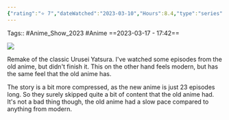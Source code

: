 ```yaml
---
{"rating":"⭐ 7","dateWatched":"2023-03-10","Hours":8.4,"type":"series","subType":"series","title":"Urusei Yatsura (2022)","englishTitle":"Urusei Yatsura","year":2022,"dataSource":"MALAPI","url":"https://myanimelist.net/anime/50710/Urusei_Yatsura_2022","id":50710,"genres":["Comedy","Romance","Sci-Fi"],"studios":["David Production"],"episodes":23,"duration":"22 min per ep","onlineRating":7.23,"actors":null,"image":"https://cdn.myanimelist.net/images/anime/1233/129144.jpg","released":true,"streamingServices":["HIDIVE","Anime Digital Network","Bilibili Global"],"airing":true,"airedFrom":"14/10/2022","airedTo":"01/01/1970","watched":false,"lastWatched":"Currently watching","personalRating":0,"tags":["mediaDB/tv/series"],"dg-publish":true,"status":"⏸️ On Hold","permalink":"/media-db/series/urusei-yatsura-2022-2022/","dgPassFrontmatter":true,"noteIcon":"1","created":"2023-11-14T21:08:36.221+05:30","updated":"2023-12-18T21:17:24.775+05:30"}
---
```


Tags:: #Anime_Show_2023 #Anime 
==2023-03-17 - 17:42==

<img src="https://cdn.myanimelist.net/images/anime/1233/129144.jpg">

Remake of the classic Urusei Yatsura. I've watched some episodes from the old anime, but didn't finish it. This on the other hand feels modern, but has the same feel that the old anime has.

The story is a bit more compressed, as the new anime is just 23 episodes long. So they surely skipped quite a bit of content that the old anime had. It's not a bad thing though, the old anime had a slow pace compared to anything from modern.